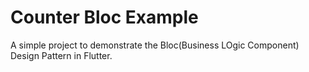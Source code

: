 # Counter Bloc Example

A simple project to demonstrate the Bloc(Business LOgic Component) Design Pattern in Flutter.

